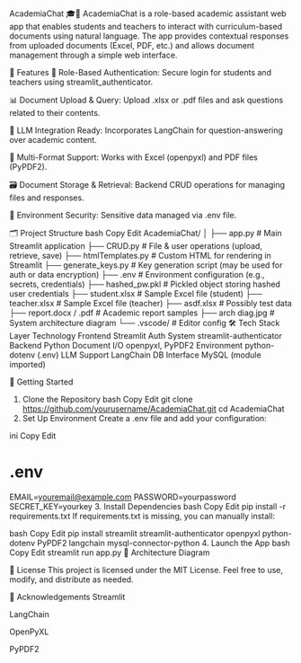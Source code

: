AcademiaChat 🎓💬
AcademiaChat is a role-based academic assistant web app that enables students and teachers to interact with curriculum-based documents using natural language. The app provides contextual responses from uploaded documents (Excel, PDF, etc.) and allows document management through a simple web interface.

📌 Features
🔐 Role-Based Authentication: Secure login for students and teachers using streamlit_authenticator.

📊 Document Upload & Query: Upload .xlsx or .pdf files and ask questions related to their contents.

🧠 LLM Integration Ready: Incorporates LangChain for question-answering over academic content.

📁 Multi-Format Support: Works with Excel (openpyxl) and PDF files (PyPDF2).

🗃️ Document Storage & Retrieval: Backend CRUD operations for managing files and responses.

📄 Environment Security: Sensitive data managed via .env file.

🗂️ Project Structure
bash
Copy
Edit
AcademiaChat/
│
├── app.py                    # Main Streamlit application
├── CRUD.py                  # File & user operations (upload, retrieve, save)
├── htmlTemplates.py         # Custom HTML for rendering in Streamlit
├── generate_keys.py         # Key generation script (may be used for auth or data encryption)
├── .env                     # Environment configuration (e.g., secrets, credentials)
├── hashed_pw.pkl            # Pickled object storing hashed user credentials
├── student.xlsx             # Sample Excel file (student)
├── teacher.xlsx             # Sample Excel file (teacher)
├── asdf.xlsx                # Possibly test data
├── report.docx / .pdf       # Academic report samples
├── arch diag.jpg            # System architecture diagram
└── .vscode/                 # Editor config
🛠️ Tech Stack
Layer	Technology
Frontend	Streamlit
Auth System	streamlit-authenticator
Backend	Python
Document I/O	openpyxl, PyPDF2
Environment	python-dotenv (.env)
LLM Support	LangChain
DB Interface	MySQL (module imported)

🚀 Getting Started
1. Clone the Repository
bash
Copy
Edit
git clone https://github.com/yourusername/AcademiaChat.git
cd AcademiaChat
2. Set Up Environment
Create a .env file and add your configuration:

ini
Copy
Edit
# .env
EMAIL=youremail@example.com
PASSWORD=yourpassword
SECRET_KEY=yourkey
3. Install Dependencies
bash
Copy
Edit
pip install -r requirements.txt
If requirements.txt is missing, you can manually install:

bash
Copy
Edit
pip install streamlit streamlit-authenticator openpyxl python-dotenv PyPDF2 langchain mysql-connector-python
4. Launch the App
bash
Copy
Edit
streamlit run app.py
📸 Architecture Diagram

📄 License
This project is licensed under the MIT License. Feel free to use, modify, and distribute as needed.

🙌 Acknowledgements
Streamlit

LangChain

OpenPyXL

PyPDF2
